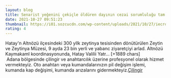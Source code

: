 ```yaml
--- 
layout: blog
title: Senarist yeğenini çekiçle öldüren dayının cezai sorumluluğu tam çıktı
date: 2021-10-27 09:51:23
thumbnail: https://i01.sozcucdn.com/wp-content/uploads/2021/10/27/iecrop/cinayet-cekic-foto-iha_16_9_1635328273-670x371.jpg
rating: 4
---
```

Hatay'n Altnözü ilçesindeki 300 yllk zeytinya tesisinden dönütürülen Zeytin ve Zeytinya Müzesi, 9 ayda 23 bin yerli ve yabanc ziyaretçiyi arlad. Altnözü Kaymakaml koordinasyonunda, Hatay Valilii Yatr… [+1889 chars]</br>&nbsp;Adana bölgesinde çilingir ve anahtarcılık üzerine profesyonel olarak hizmet vermekteyiz. Oto anahtarı veya kumandalarınızın pil değişim işlemi, kumanda kap değişimi, kumanda arızalarını gidermekteyiz.<a href="https://www.cilingiradana.net/">Çilingir</a>